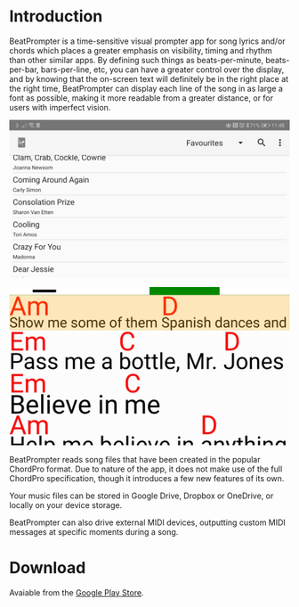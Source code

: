 # Introduction 

BeatPrompter is a time-sensitive visual prompter app for song lyrics and/or chords which places a greater
emphasis on visibility, timing and rhythm than other similar apps. By defining such things as beats-per-minute,
beats-per-bar, bars-per-line, etc, you can have a greater control over the display, and by knowing that the
on-screen text will definitely be in the right place at the right time, BeatPrompter can display each line
of the song in as large a font as possible, making it more readable from a greater distance, or for users with
imperfect vision.

![BeatPrompterSongList](/media/beatprompterSongList.jpg)

![BeatPrompterSongDisplay](/media/beatprompterSongDisplay.jpg)

BeatPrompter reads song files that have been created in the popular ChordPro format. Due to nature of the app,
it does not make use of the full ChordPro specification, though it introduces a few new features of its own.

Your music files can be stored in Google Drive, Dropbox or OneDrive, or locally on your device storage.

BeatPrompter can also drive external MIDI devices, outputting custom MIDI messages at specific moments during
a song.

# Download
Avaiable from the [Google Play Store](https://play.google.com/store/apps/details?id=com.stevenfrew.beatprompter).
